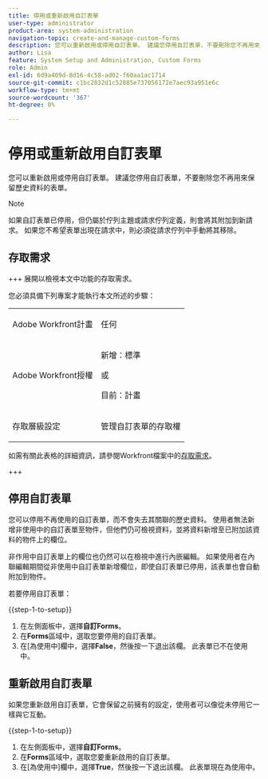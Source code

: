 ```yaml
---
title: 停用或重新啟用自訂表單
user-type: administrator
product-area: system-administration
navigation-topic: create-and-manage-custom-forms
description: 您可以重新啟用或停用自訂表單。 建議您停用自訂表單，不要刪除您不再用來保留歷史資料的表單。
author: Lisa
feature: System Setup and Administration, Custom Forms
role: Admin
exl-id: 6d9a409d-8d16-4c58-ad02-f60aa1ac1714
source-git-commit: c1bc2832d1c52885e737056172e7aec93a951e6c
workflow-type: tm+mt
source-wordcount: '367'
ht-degree: 0%

---
```


# 停用或重新啟用自訂表單

您可以重新啟用或停用自訂表單。 建議您停用自訂表單，不要刪除您不再用來保留歷史資料的表單。

>[!NOTE]
>
>如果自訂表單已停用，但仍屬於佇列主題或請求佇列定義，則會將其附加到新請求。 如果您不希望表單出現在請求中，則必須從請求佇列中手動將其移除。

## 存取需求

+++ 展開以檢視本文中功能的存取需求。

您必須具備下列專案才能執行本文所述的步驟：

<table style="table-layout:auto"> 
 <col> 
 <col> 
 <tbody> 
  <tr data-mc-conditions=""> 
   <td role="rowheader"> <p>Adobe Workfront計畫</p> </td> 
   <td>任何</td> 
  </tr> 
  <tr> 
   <td role="rowheader">Adobe Workfront授權</td> 
   <td>
   <p>新增：標準</p>
   <p>或</p>
   <p>目前：計畫</p></td> 
  </tr> 
  <tr data-mc-conditions=""> 
   <td role="rowheader">存取層級設定</td> 
   <td> <p>管理自訂表單的存取權</p></td> 
  </tr>  
 </tbody> 
</table>

如需有關此表格的詳細資訊，請參閱Workfront檔案中的[存取需求](/help/quicksilver/administration-and-setup/add-users/access-levels-and-object-permissions/access-level-requirements-in-documentation.md)。

+++

## 停用自訂表單

您可以停用不再使用的自訂表單，而不會失去其關聯的歷史資料。 使用者無法新增非使用中的自訂表單至物件，但他們仍可檢視資料，並將資料新增至已附加該資料的物件上的欄位。

非作用中自訂表單上的欄位也仍然可以在檢視中進行內嵌編輯。 如果使用者在內聯編輯期間從非使用中自訂表單新增欄位，即使自訂表單已停用，該表單也會自動附加到物件。

若要停用自訂表單：

{{step-1-to-setup}}

1. 在左側面板中，選擇&#x200B;**自訂Forms**。
1. 在&#x200B;**Forms**&#x200B;區域中，選取您要停用的自訂表單。
1. 在[為使用中]欄中，選擇&#x200B;**False**，然後按一下退出該欄。 此表單已不在使用中。

## 重新啟用自訂表單

如果您重新啟用自訂表單，它會保留之前擁有的設定，使用者可以像從未停用它一樣與它互動。

{{step-1-to-setup}}

1. 在左側面板中，選擇&#x200B;**自訂Forms**。
1. 在&#x200B;**Forms**&#x200B;區域中，選取您要重新啟用的自訂表單。
1. 在[為使用中]欄中，選擇&#x200B;**True**，然後按一下退出該欄。 此表單現在為使用中。
